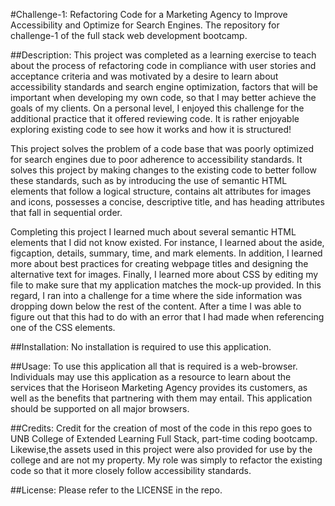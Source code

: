 #Challenge-1: Refactoring Code for a Marketing Agency to Improve Accessibility and Optimize for Search Engines.
The repository for challenge-1 of the full stack web development bootcamp.

##Description:
This project was completed as a learning exercise to teach about the process of refactoring code in compliance with user stories and acceptance criteria and was motivated by a desire to learn about accessibility standards and search engine optimization, factors that will be important when developing my own code, so that I may better achieve the goals of my clients. On a personal level, I enjoyed this challenge for the additional practice that it offered reviewing code. It is rather enjoyable exploring existing code to see how it works and how it is structured!

This project solves the problem of a code base that was poorly optimized for search engines due to poor adherence to accessibility standards. It solves this project by making changes to the existing code to better follow these standards, such as by introducing the use of semantic HTML elements that follow a logical structure, contains alt attributes for images and icons, possesses a concise, descriptive title, and has heading attributes that fall in sequential order.

Completing this project I learned much about several semantic HTML elements that I did not know existed. For instance, I learned about the aside, figcaption, details, summary, time, and mark elements. In addition, I learned more about best practices for creating webpage titles and designing the alternative text for images. Finally, I learned more about CSS by editing my file to make sure that my application matches the mock-up provided. In this regard, I ran into a challenge for a time where the side information was dropping down below the rest of the content. After a time I was able to figure out that this had to do with an error that I had made when referencing one of the CSS elements.

##Installation:
No installation is required to use this application.

##Usage:
To use this application all that is required is a web-browser. Individuals may use this application as a resource to learn about the services that the Horiseon Marketing Agency provides its customers, as well as the benefits that partnering with them may entail. This application should be supported on all major browsers.

##Credits:
Credit for the creation of most of the code in this repo goes to UNB College of Extended Learning Full Stack, part-time coding bootcamp. Likewise,the assets used in this project were also provided for use by the college and are not my property. My role was simply to refactor the existing code so that it more closely follow accessibility standards.

##License:
Please refer to the LICENSE in the repo.
